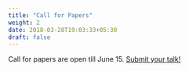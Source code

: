 ```yaml
---
title: "Call for Papers"
weight: 2
date: 2018-03-28T19:03:33+05:30
draft: false
---
```


Call for papers are open till June 15. <a href="https://www.papercall.io/droidjam">Submit your talk!</a>
